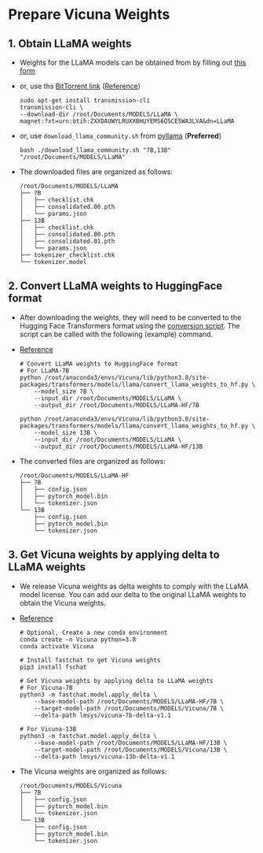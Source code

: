 
# Prepare Vicuna Weights

## 1. Obtain LLaMA weights

- Weights for the LLaMA models can be obtained from by filling out [this form](https://docs.google.com/forms/d/e/1FAIpQLSfqNECQnMkycAp2jP4Z9TFX0cGR4uf7b_fBxjY_OjhJILlKGA/viewform?usp=send_form)

- or, use ths [BitTorrent link](magnet:?xt=urn:btih:ZXXDAUWYLRUXXBHUYEMS6Q5CE5WA3LVA&dn=LLaMA) ([Reference](https://github.com/facebookresearch/llama/pull/73/files))

    ```shell
    sudo apt-get install transmission-cli
    transmission-cli \
    --download-dir /root/Documents/MODELS/LLaMA \
    magnet:?xt=urn:btih:ZXXDAUWYLRUXXBHUYEMS6Q5CE5WA3LVA&dn=LLaMA
    ```

- or, use `download_llama_community.sh` from [pyllama](https://github.com/juncongmoo/pyllama) (**Preferred**)

    ```shell
    bash ./download_llama_community.sh "7B,13B" "/root/Documents/MODELS/LLaMA"
    ```

- The downloaded files are organized as follows:

    ```shell
    /root/Documents/MODELS/LLaMA
    ├── 7B
    │   ├── checklist.chk
    │   ├── consolidated.00.pth
    │   └── params.json
    ├── 13B
    │   ├── checklist.chk
    │   ├── consolidated.00.pth
    │   ├── consolidated.01.pth
    │   └── params.json
    ├── tokenizer_checklist.chk
    └── tokenizer.model
    ```

## 2. Convert LLaMA weights to HuggingFace format

- After downloading the weights, they will need to be converted to the Hugging Face Transformers format using the [conversion script](https://github.com/huggingface/transformers/blob/main/src/transformers/models/llama/convert_llama_weights_to_hf.py). The script can be called with the following (example) command.

- [Reference](https://github.com/lm-sys/FastChat)

    ```shell
    # Convert LLaMA weights to HuggingFace format
    # For LLaMA-7B
    python /root/anaconda3/envs/Vicuna/lib/python3.8/site-packages/transformers/models/llama/convert_llama_weights_to_hf.py \
        --model_size 7B \
        --input_dir /root/Documents/MODELS/LLaMA \
        --output_dir /root/Documents/MODELS/LLaMA-HF/7B

    python /root/anaconda3/envs/Vicuna/lib/python3.8/site-packages/transformers/models/llama/convert_llama_weights_to_hf.py \
        --model_size 13B \
        --input_dir /root/Documents/MODELS/LLaMA \
        --output_dir /root/Documents/MODELS/LLaMA-HF/13B
    ```

- The converted files are organized as follows:

    ```shell
    /root/Documents/MODELS/LLaMA-HF
    ├── 7B
    │   ├── config.json
    │   ├── pytorch_model.bin
    │   └── tokenizer.json
    └── 13B
        ├── config.json
        ├── pytorch_model.bin
        └── tokenizer.json
    ```

## 3. Get Vicuna weights by applying delta to LLaMA weights

- We release Vicuna weights as delta weights to comply with the LLaMA model license. You can add our delta to the original LLaMA weights to obtain the Vicuna weights. 

- [Reference](https://github.com/lm-sys/FastChat#vicuna-weights)

    ```shell
    # Optional, Create a new conda environment
    conda create -n Vicuna python=3.8
    conda activate Vicuna

    # Install fastchat to get Vicuna weights
    pip3 install fschat

    # Get Vicuna weights by applying delta to LLaMA weights
    # For Vicuna-7B
    python3 -m fastchat.model.apply_delta \
        --base-model-path /root/Documents/MODELS/LLaMA-HF/7B \
        --target-model-path /root/Documents/MODELS/Vicuna/7B \
        --delta-path lmsys/vicuna-7b-delta-v1.1

    # For Vicuna-13B
    python3 -m fastchat.model.apply_delta \
        --base-model-path /root/Documents/MODELS/LLaMA-HF/13B \
        --target-model-path /root/Documents/MODELS/Vicuna/13B \
        --delta-path lmsys/vicuna-13b-delta-v1.1
    ```

- The Vicuna weights are organized as follows:

    ```shell
    /root/Documents/MODELS/Vicuna
    ├── 7B
    │   ├── config.json
    │   ├── pytorch_model.bin
    │   └── tokenizer.json
    └── 13B
        ├── config.json
        ├── pytorch_model.bin
        └── tokenizer.json
    ```